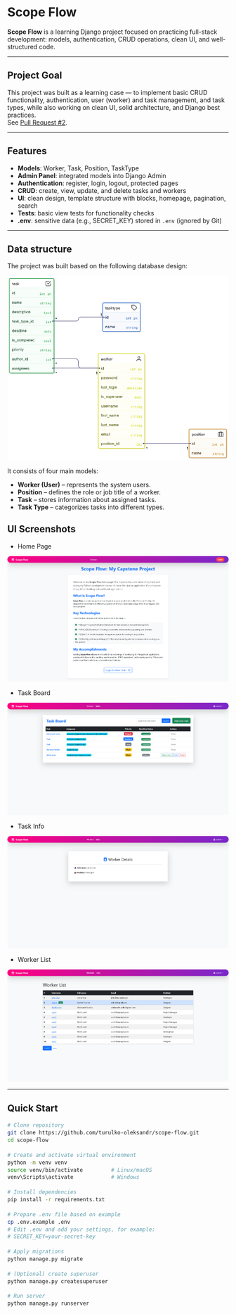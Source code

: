 # Scope Flow

**Scope Flow** is a learning Django project focused on practicing full-stack development: models, authentication, CRUD operations, clean UI, and well-structured code.

---

##  Project Goal

This project was built as a learning case — to implement basic CRUD functionality, authentication, user (worker) and task management, and task types, while also working on clean UI, solid architecture, and Django best practices.  
See [Pull Request #2](https://github.com/turulko-oleksandr/scope-flow/pull/2).

---

##  Features

- **Models**: Worker, Task, Position, TaskType  
- **Admin Panel**: integrated models into Django Admin  
- **Authentication**: register, login, logout, protected pages  
- **CRUD**: create, view, update, and delete tasks and workers  
- **UI**: clean design, template structure with blocks, homepage, pagination, search  
- **Tests**: basic view tests for functionality checks  
- **.env**: sensitive data (e.g., SECRET_KEY) stored in `.env` (ignored by Git)  

---
## Data structure

The project was built based on the following database design:  

![Database Screenshot](static/images/diagrams/database.png)

It consists of four main models:  

- **Worker (User)** – represents the system users.  
- **Position** – defines the role or job title of a worker.  
- **Task** – stores information about assigned tasks.  
- **Task Type** – categorizes tasks into different types.  

##  UI Screenshots

- Home Page

![Homepage Screenshot](static/images/screenshots/home_page.png)
 
- Task Board 

![Taskboard Screenshot](static/images/screenshots/task_board.png)

- Task Info

![TaskInfo Screenshot](static/images/screenshots/task_detail.png)

- Worker List

![WorkerList Screenshot](static/images/screenshots/worker_list.png)


---

##  Quick Start

```bash
# Clone repository
git clone https://github.com/turulko-oleksandr/scope-flow.git
cd scope-flow

# Create and activate virtual environment
python -m venv venv
source venv/bin/activate         # Linux/macOS
venv\Scripts\activate            # Windows

# Install dependencies
pip install -r requirements.txt

# Prepare .env file based on example
cp .env.example .env
# Edit .env and add your settings, for example:
# SECRET_KEY=your-secret-key

# Apply migrations
python manage.py migrate

# (Optional) create superuser
python manage.py createsuperuser

# Run server
python manage.py runserver
